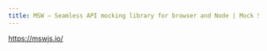 ```yaml
---
title: MSW – Seamless API mocking library for browser and Node | Mock Service Worker
---
```


https://mswjs.io/

